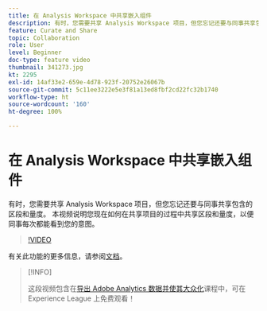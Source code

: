 ```yaml
---
title: 在 Analysis Workspace 中共享嵌入组件
description: 有时，您需要共享 Analysis Workspace 项目，但您忘记还要与同事共享包含的区段和量度。 本视频说明您现在如何在共享项目的过程中共享区段和量度，以便同事每次都能看到您的意图。
feature: Curate and Share
topic: Collaboration
role: User
level: Beginner
doc-type: feature video
thumbnail: 341273.jpg
kt: 2295
exl-id: 14af33e2-659e-4d78-923f-20752e26067b
source-git-commit: 5c11ee3222e5e3f81a13ed8fbf2cd22fc32b1740
workflow-type: ht
source-wordcount: '160'
ht-degree: 100%

---
```


# 在 Analysis Workspace 中共享嵌入组件

有时，您需要共享 Analysis Workspace 项目，但您忘记还要与同事共享包含的区段和量度。 本视频说明您现在如何在共享项目的过程中共享区段和量度，以便同事每次都能看到您的意图。

>[!VIDEO](https://video.tv.adobe.com/v/341273/?quality=12&learn=on)

有关此功能的更多信息，请参阅[文档](https://experienceleague.adobe.com/docs/analytics/analyze/analysis-workspace/curate-share/curate.html?lang=zh-Hans)。

>[!INFO]
>
> 这段视频包含在[导出 Adobe Analytics 数据并使其大众化](https://experienceleague.adobe.com/?recommended=Analytics-A-1-2022.1.democratizing)课程中，可在 Experience League 上免费观看！
